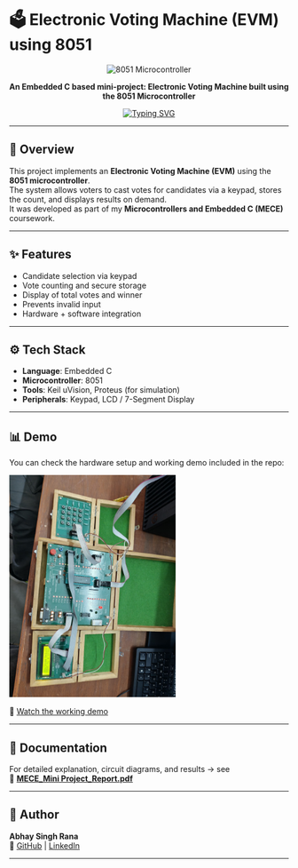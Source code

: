 # 🗳️ Electronic Voting Machine (EVM) using 8051

<div align="center">

![8051 Microcontroller](https://img.icons8.com/?size=100&id=52582&format=png&color=000000)

**An Embedded C based mini-project: Electronic Voting Machine built using the 8051 Microcontroller**

[![Typing SVG](https://readme-typing-svg.herokuapp.com?font=Fira+Code&size=22&pause=1000&color=00D4AA&center=true&vCenter=true&width=600&lines=8051+Microcontroller+Project;Electronic+Voting+Machine;Embedded+C+Implementation)](https://git.io/typing-svg)

</div>

---

## 📖 Overview
This project implements an **Electronic Voting Machine (EVM)** using the **8051 microcontroller**.  
The system allows voters to cast votes for candidates via a keypad, stores the count, and displays results on demand.  
It was developed as part of my **Microcontrollers and Embedded C (MECE)** coursework.

---

## ✨ Features
- Candidate selection via keypad  
- Vote counting and secure storage  
- Display of total votes and winner  
- Prevents invalid input  
- Hardware + software integration  

---


## ⚙️ Tech Stack
- **Language**: Embedded C  
- **Microcontroller**: 8051  
- **Tools**: Keil uVision, Proteus (for simulation)  
- **Peripherals**: Keypad, LCD / 7-Segment Display  

---

## 📊 Demo
You can check the hardware setup and working demo included in the repo:

<img src="Setup picture.jpg" name="setup" width="300" />

🎥 [Watch the working demo](Working%20video.mp4)

---

## 📑 Documentation
For detailed explanation, circuit diagrams, and results → see  
📄 **[MECE_Mini Project_Report.pdf](MECE_Mini%20Project_Report.pdf)**

---

## 👤 Author
**Abhay Singh Rana**  
🔗 [GitHub](https://github.com/abhayyrana) | [LinkedIn](https://linkedin.com/in/abhayyrana)

---
